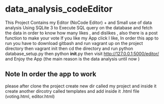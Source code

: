 # data_analysis_codeEditor
This Project Contains my  Editor (NoCode Editor) + and Small use of data analysis Using SQLite 3 to Execute SQL query on the database and fetch the data in order to know how many likes , and dislikes , also there is a post function to make your vote If you like my App click I like, In order this app to run you have to download gitbash and run vagrant up on the project directory then vagrant init then cd the directory and run python database_setup.py then python __init__.py then visit  http://127.0.0.1:5000/editor/ and Enjoy the App (the main reason is the data analysis until now )

## Note In order the app to work
please after clone the project create new dir called my project and inside it
create another dircotry called templates and add inside it .html file (voting.html, editor.html)
